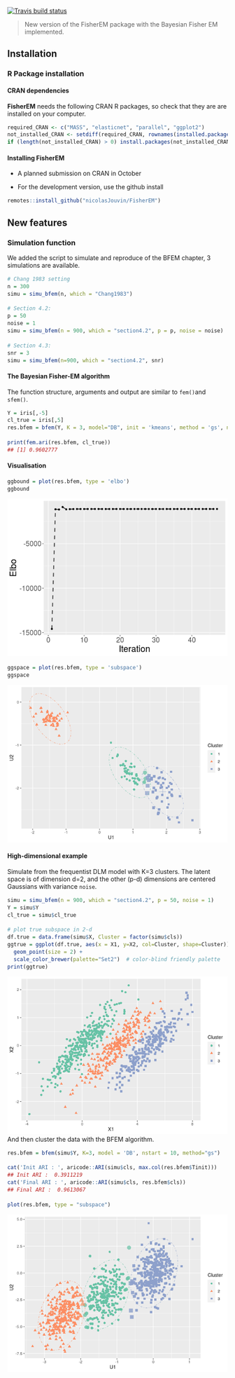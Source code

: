
<!-- badges: start -->

[![Travis build
status](https://travis-ci.com/nicolasJouvin/FisherEM.svg?branch=master)](https://travis-ci.com/nicolasJouvin/FisherEM)
<!-- badges: end -->

> New version of the FisherEM package with the Bayesian Fisher EM
> implemented.

<!-- Not math in github md files -->

<!-- ## The Bayesian Discriminative Latent Mixture model -->

<!-- \begin{align*} -->

<!--  \mu_k & \sim \mathcal{N}_d(0_d, \lambda I_d), \\ -->

<!--  x_i & \sim \sum_k \pi_k  \mathcal{N}_d(\mu_k, \Sigma_k), \\ -->

<!--  y_i \mid x_i, \epsilon_i & \sim \mathcal{N}_p(U x_i, U \Sigma_k U^\top). -->

<!-- \end{align*} -->

## Installation

### R Package installation

#### CRAN dependencies

**FisherEM** needs the following CRAN R packages, so check that they are
are installed on your computer.

``` r
required_CRAN <- c("MASS", "elasticnet", "parallel", "ggplot2")
not_installed_CRAN <- setdiff(required_CRAN, rownames(installed.packages()))
if (length(not_installed_CRAN) > 0) install.packages(not_installed_CRAN)
```

#### Installing FisherEM

  - A planned submission on CRAN in October

<!-- # ```{r package CRAN, eval = FALSE} -->

<!-- # install.packages("FisherEM") -->

<!-- # ``` -->

  - For the development version, use the github install

<!-- end list -->

``` r
remotes::install_github("nicolasJouvin/FisherEM")
```

<!-- - For a specific tagged release, use -->

<!-- ```{r package tag, eval = FALSE} -->

<!-- remotes::install_github("nicolasJouvin/FisherEM@tag_number") -->

<!-- ``` -->

## New features

### Simulation function

We added the script to simulate and reproduce of the BFEM chapter, 3
simulations are available.

``` r
# Chang 1983 setting
n = 300
simu = simu_bfem(n, which = "Chang1983")

# Section 4.2: 
p = 50
noise = 1
simu = simu_bfem(n = 900, which = "section4.2", p = p, noise = noise)

# Section 4.3: 
snr = 3
simu = simu_bfem(n=900, which = "section4.2", snr)
```

#### The Bayesian Fisher-EM algorithm

The function structure, arguments and output are similar to `fem()`and
`sfem()`.

``` r
Y = iris[,-5]
cl_true = iris[,5]
res.bfem = bfem(Y, K = 3, model="DB", init = 'kmeans', method = 'gs', nstart = 10)

print(fem.ari(res.bfem, cl_true))
## [1] 0.9602777
```

#### Visualisation

``` r
ggbound = plot(res.bfem, type = 'elbo')
ggbound
```

![](man/figures/bound-evolution-1.png)<!-- -->

``` r
ggspace = plot(res.bfem, type = 'subspace')
ggspace
```

![](man/figures/subspace-1.png)<!-- -->

#### High-dimensional example

Simulate from the frequentist DLM model with K=3 clusters. The latent
space is of dimension d=2, and the other (p-d) dimensions are centered
Gaussians with variance `noise`. <!-- \begin{align*} -->
<!--    \mu_k = 3 \; (0, k)^\top  & &  \Sigma_{k} = \begin{pmatrix} -->
<!--    1.5 & 0.75 \\ --> <!--    0.75 & 0.45 -->
<!--    \end{pmatrix} & & \pi = (0.4, 0.3, 0.3)^\top. -->
<!-- \end{align*} -->

``` r
simu = simu_bfem(n = 900, which = "section4.2", p = 50, noise = 1)
Y = simu$Y
cl_true = simu$cl_true

# plot true subspace in 2-d
df.true = data.frame(simu$X, Cluster = factor(simu$cls))
ggtrue = ggplot(df.true, aes(x = X1, y=X2, col=Cluster, shape=Cluster)) +
  geom_point(size = 2) +
  scale_color_brewer(palette="Set2")  # color-blind friendly palette
print(ggtrue)
```

![](man/figures/example-section4.2-1.png)<!-- --> And then cluster the
data with the BFEM algorithm.

``` r
res.bfem = bfem(simu$Y, K=3, model = 'DB', nstart = 10, method="gs")

cat('Init ARI : ', aricode::ARI(simu$cls, max.col(res.bfem$Tinit)))
## Init ARI :  0.3911219
cat('Final ARI : ', aricode::ARI(simu$cls, res.bfem$cls))
## Final ARI :  0.9613067

plot(res.bfem, type = "subspace")
```

![](man/figures/bfem-section4.2-1.png)<!-- -->
